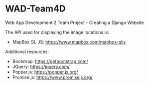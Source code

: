 # WAD-Team4D
Web App Development 2 Team Project - Creating a Django Website

The API used for displaying the image locations is:

* MapBox GL JS: https://www.mapbox.com/mapbox-gljs

Additional resources:

* Bootstrap: https://getbootstrap.com/
* JQuery: https://jquery.com/
* Popper.js: https://popper.js.org/
* Promise.js: https://www.promisejs.org/
